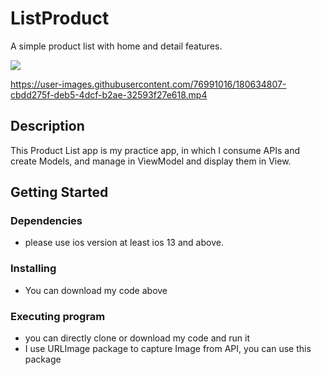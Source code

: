 # ListProduct

A simple product list with home and detail features.

![](https://media.giphy.com/media/dYgcnj94xjxsNl2RvE/giphy.gif)

https://user-images.githubusercontent.com/76991016/180634807-cbdd275f-deb5-4dcf-b2ae-32593f27e618.mp4



## Description

This Product List app is my practice app, in which I consume APIs and create Models, and manage in ViewModel and display them in View.

## Getting Started

### Dependencies

* please use ios version at least ios 13 and above.


### Installing

* You can download my code above

### Executing program

* you can directly clone or download my code and run it
* I use URLImage package to capture Image from API, you can use this package
```


